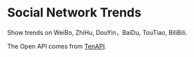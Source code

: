 # Social Network Trends

Show trends on WeiBo, ZhiHu, DouYin，BaiDu, TouTiao, BiliBili.

The Open API comes from [TenAPI](https://tenapi.cn/).

